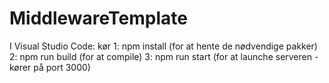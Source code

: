 # MiddlewareTemplate

I Visual Studio Code:
kør
1: npm install (for at hente de nødvendige pakker)
2: npm run build (for at compile)
3: npm run start (for at launche serveren - kører på port 3000)
 
